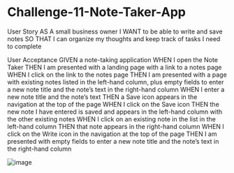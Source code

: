 # Challenge-11-Note-Taker-App
User Story
AS A small business owner
I WANT to be able to write and save notes
SO THAT I can organize my thoughts and keep track of tasks I need to complete

User Acceptance
GIVEN a note-taking application
WHEN I open the Note Taker
THEN I am presented with a landing page with a link to a notes page
WHEN I click on the link to the notes page
THEN I am presented with a page with existing notes listed in the left-hand column, plus empty fields to enter a new note title and the note’s text in the right-hand column
WHEN I enter a new note title and the note’s text
THEN a Save icon appears in the navigation at the top of the page
WHEN I click on the Save icon
THEN the new note I have entered is saved and appears in the left-hand column with the other existing notes
WHEN I click on an existing note in the list in the left-hand column
THEN that note appears in the right-hand column
WHEN I click on the Write icon in the navigation at the top of the page
THEN I am presented with empty fields to enter a new note title and the note’s text in the right-hand column

![image](https://github.com/Cassieellaelaine/Challenge-11-Note-Taker-App/assets/129123349/0485e124-b15f-404b-91b1-ecd9708fb709)
